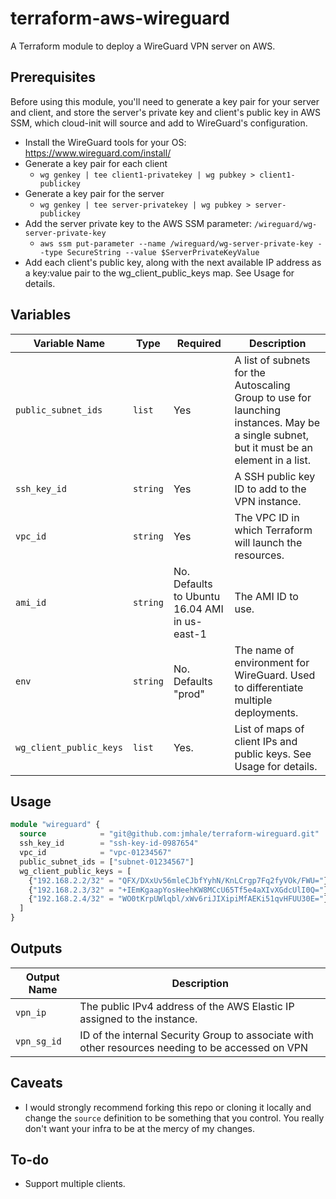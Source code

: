 # terraform-aws-wireguard

A Terraform module to deploy a WireGuard VPN server on AWS.

## Prerequisites
Before using this module, you'll need to generate a key pair for your server and client, and store the server's private key and client's public key in AWS SSM, which cloud-init will source and add to WireGuard's configuration.

- Install the WireGuard tools for your OS: https://www.wireguard.com/install/
- Generate a key pair for each client
  - `wg genkey | tee client1-privatekey | wg pubkey > client1-publickey`
- Generate a key pair for the server
  - `wg genkey | tee server-privatekey | wg pubkey > server-publickey`
- Add the server private key to the AWS SSM parameter: `/wireguard/wg-server-private-key`
  - `aws ssm put-parameter --name /wireguard/wg-server-private-key --type SecureString --value $ServerPrivateKeyValue`
- Add each client's public key, along with the next available IP address as a key:value pair to the wg_client_public_keys map. See Usage for details.

## Variables
| Variable Name | Type | Required |Description |
|---------------|-------------|-------------|-------------|
|`public_subnet_ids`|`list`|Yes|A list of subnets for the Autoscaling Group to use for launching instances. May be a single subnet, but it must be an element in a list.|
|`ssh_key_id`|`string`|Yes|A SSH public key ID to add to the VPN instance.|
|`vpc_id`|`string`|Yes|The VPC ID in which Terraform will launch the resources.|
|`ami_id`|`string`|No. Defaults to Ubuntu 16.04 AMI in us-east-1|The AMI ID to use.|
|`env`|`string`|No. Defaults "prod"|The name of environment for WireGuard. Used to differentiate multiple deployments.|
|`wg_client_public_keys`|`list`|Yes.|List of maps of client IPs and public keys. See Usage for details.|

## Usage
```terraform
module "wireguard" {
  source            = "git@github.com:jmhale/terraform-wireguard.git"
  ssh_key_id        = "ssh-key-id-0987654"
  vpc_id            = "vpc-01234567"
  public_subnet_ids = ["subnet-01234567"]
  wg_client_public_keys = [
    {"192.168.2.2/32" = "QFX/DXxUv56mleCJbfYyhN/KnLCrgp7Fq2fyVOk/FWU="},
    {"192.168.2.3/32" = "+IEmKgaapYosHeehKW8MCcU65Tf5e4aXIvXGdcUlI0Q="},
    {"192.168.2.4/32" = "WO0tKrpUWlqbl/xWv6riJIXipiMfAEKi51qvHFUU30E="},
  ]
}
```

## Outputs
| Output Name | Description |
|---------------|-------------|
|`vpn_ip`|The public IPv4 address of the AWS Elastic IP assigned to the instance.|
|`vpn_sg_id`|ID of the internal Security Group to associate with other resources needing to be accessed on VPN|

## Caveats

- I would strongly recommend forking this repo or cloning it locally and change the `source` definition to be something that you control. You really don't want your infra to be at the mercy of my changes.


## To-do

- Support multiple clients.

